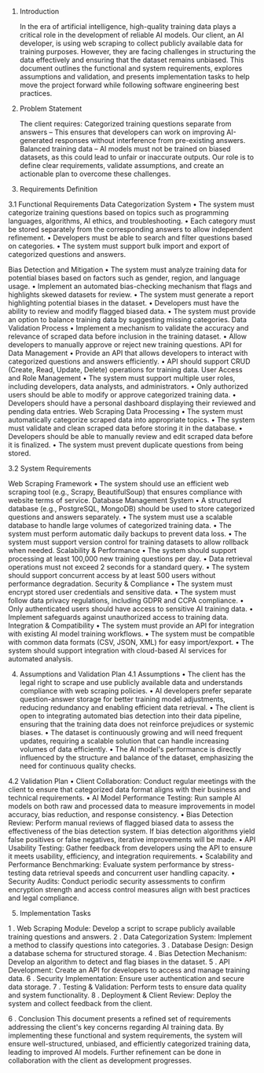 1. Introduction

   In the era of artificial intelligence, high-quality training data plays a critical role in the development of reliable AI models. Our client, an AI developer, is using web scraping to collect publicly available data for training purposes. However, they are facing challenges in structuring the data effectively and ensuring that the dataset remains unbiased.
   This document outlines the functional and system requirements, explores assumptions and validation, and presents implementation tasks to help move the project forward while following software engineering best practices.

2. Problem Statement

   The client requires:
   Categorized training questions separate from answers – This ensures that developers can work on improving AI-generated responses without interference from pre-existing answers.
   Balanced training data – AI models must not be trained on biased datasets, as this could lead to unfair or inaccurate outputs.
   Our role is to define clear requirements, validate assumptions, and create an actionable plan to overcome these challenges.

3. Requirements Definition

3.1 Functional Requirements
Data Categorization System
• The system must categorize training questions based on topics such as programming languages, algorithms, AI ethics, and troubleshooting.
• Each category must be stored separately from the corresponding answers to allow independent refinement.
• Developers must be able to search and filter questions based on categories.
• The system must support bulk import and export of categorized questions and answers.

Bias Detection and Mitigation
• The system must analyze training data for potential biases based on factors such as gender, region, and language usage.
• Implement an automated bias-checking mechanism that flags and highlights skewed datasets for review.
• The system must generate a report highlighting potential biases in the dataset.
• Developers must have the ability to review and modify flagged biased data.
• The system must provide an option to balance training data by suggesting missing categories.
Data Validation Process
• Implement a mechanism to validate the accuracy and relevance of scraped data before inclusion in the training dataset.
• Allow developers to manually approve or reject new training questions.
API for Data Management
• Provide an API that allows developers to interact with categorized questions and answers efficiently.
• API should support CRUD (Create, Read, Update, Delete) operations for training data.
User Access and Role Management
• The system must support multiple user roles, including developers, data analysts, and administrators.
• Only authorized users should be able to modify or approve categorized training data.
• Developers should have a personal dashboard displaying their reviewed and pending data entries.
Web Scraping Data Processing
• The system must automatically categorize scraped data into appropriate topics.
• The system must validate and clean scraped data before storing it in the database.
• Developers should be able to manually review and edit scraped data before it is finalized.
• The system must prevent duplicate questions from being stored.

3.2 System Requirements

Web Scraping Framework
• The system should use an efficient web scraping tool (e.g., Scrapy, BeautifulSoup) that ensures compliance with website terms of service.
Database Management System
• A structured database (e.g., PostgreSQL, MongoDB) should be used to store categorized questions and answers separately.
• The system must use a scalable database to handle large volumes of categorized training data.
• The system must perform automatic daily backups to prevent data loss.
• The system must support version control for training datasets to allow rollback when needed.
Scalability & Performance
• The system should support processing at least 100,000 new training questions per day.
• Data retrieval operations must not exceed 2 seconds for a standard query.
• The system should support concurrent access by at least 500 users without performance degradation.
Security & Compliance
• The system must encrypt stored user credentials and sensitive data.
• The system must follow data privacy regulations, including GDPR and CCPA compliance.
• Only authenticated users should have access to sensitive AI training data.
• Implement safeguards against unauthorized access to training data.
Integration & Compatibility
• The system must provide an API for integration with existing AI model training workflows.
• The system must be compatible with common data formats (CSV, JSON, XML) for easy import/export.
• The system should support integration with cloud-based AI services for automated analysis.

4. Assumptions and Validation Plan
   4.1 Assumptions
   • The client has the legal right to scrape and use publicly available data and understands compliance with web scraping policies.
   • AI developers prefer separate question-answer storage for better training model adjustments, reducing redundancy and enabling efficient data retrieval.
   • The client is open to integrating automated bias detection into their data pipeline, ensuring that the training data does not reinforce prejudices or systemic biases.
   • The dataset is continuously growing and will need frequent updates, requiring a scalable solution that can handle increasing volumes of data efficiently.
   • The AI model's performance is directly influenced by the structure and balance of the dataset, emphasizing the need for continuous quality checks.

4.2 Validation Plan
• Client Collaboration: Conduct regular meetings with the client to ensure that categorized data format aligns with their business and technical requirements.
• AI Model Performance Testing: Run sample AI models on both raw and processed data to measure improvements in model accuracy, bias reduction, and response consistency.
• Bias Detection Review: Perform manual reviews of flagged biased data to assess the effectiveness of the bias detection system. If bias detection algorithms yield false positives or false negatives, iterative improvements will be made.
• API Usability Testing: Gather feedback from developers using the API to ensure it meets usability, efficiency, and integration requirements.
• Scalability and Performance Benchmarking: Evaluate system performance by stress-testing data retrieval speeds and concurrent user handling capacity.
• Security Audits: Conduct periodic security assessments to confirm encryption strength and access control measures align with best practices and legal compliance.

5. Implementation Tasks

1 . Web Scraping Module: Develop a script to scrape publicly available training questions and answers.
2 . Data Categorization System: Implement a method to classify questions into categories.
3 . Database Design: Design a database schema for structured storage.
4 . Bias Detection Mechanism: Develop an algorithm to detect and flag biases in the dataset.
5 . API Development: Create an API for developers to access and manage training data.
6 . Security Implementation: Ensure user authentication and secure data storage.
7 . Testing & Validation: Perform tests to ensure data quality and system functionality.
8 . Deployment & Client Review: Deploy the system and collect feedback from the client.

6 . Conclusion
This document presents a refined set of requirements addressing the client's key concerns regarding AI training data. By implementing these functional and system requirements, the system will ensure well-structured, unbiased, and efficiently categorized training data, leading to improved AI models. Further refinement can be done in collaboration with the client as development progresses.
